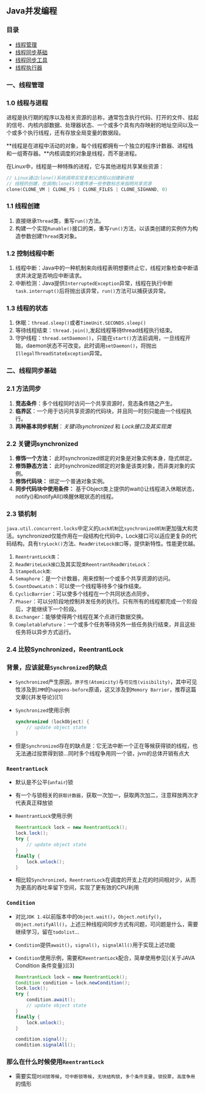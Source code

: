 ## Java并发编程

### 目录
* [线程管理](./Java并发编程.md#JC.01)
* [线程同步基础](./Java并发编程.md#JC.02)
* [线程同步工具](./Java并发编程.md#JC.03)
* [线程执行器](./Java并发编程.md#JC.04)


### <a name="JC.01">一、线程管理</a>
### 1.0 线程与进程
进程是执行期的程序以及相关资源的总称，通常包含执行代码、打开的文件、挂起的信号、内核内部数据、处理器状态、一个或多个具有内存映射的地址空间以及一个或多个执行线程，还有存放全局变量的数据段。

**线程是在进程中活动的对象，每个线程都拥有一个独立的程序计数器、进程栈和一组寄存器。**内核调度的对象是线程，而不是进程。

在Linux中，线程是一种特殊的进程，它与其他进程共享某些资源：
```c
// Linux通过clone()系统调用实现复制父进程以创建新进程
// 线程的创建，在调用clone()时需传递一些参数标志来指明共享资源
clone(CLONE_VM | CLONE_FS | CLONE_FILES | CLONE_SIGHAND, 0)
```
### 1.1 线程创建
1. 直接继承`Thread`类，重写`run()`方法。
2. 构建一个实现`Runable()`接口的类，重写`run()`方法，以该类创建的实例作为构造参数创建`Thread`类对象。
### 1.2 控制线程中断
1. 线程中断：Java中的一种机制来向线程表明想要终止它，线程对象检查中断请求并决定是否响应中断请求。
2. 中断检测：Java提供`InterruptedException`异常，线程在执行中断`task.interrupt()`后将抛出该异常，`run()`方法可以捕获该异常。
### 1.3 线程的状态
1. 休眠：`thread.sleep()`或者`TimeUnit.SECONDS.sleep()`
2. 等待线程结束：`thread.join()`,发起线程等待thread线程执行结束。
3. 守护线程：`thread.setDaemon()`，只能在`start()`方法前调用，一旦线程开始，daemon状态不可改变。此时调用`setDaemon()`，将抛出`IllegalThreadStateException`异常。

### <a name="JC.02">二、线程同步基础</a>
### 2.1 方法同步
1. **竞态条件**：多个线程同时访问一个共享资源时，竞态条件随之产生。
2. **临界区**：一个用于访问共享资源的代码块，并且同一时刻只能由一个线程执行。
3. **两种基本同步机制**：*关键词synchronized* 和 *Lock接口及其实现类*

### 2.2 关键词synchronized
1. **修饰一个方法：** 此时synchronized绑定的对象是对象实例本身，隐式绑定。
2. **修饰静态方法：** 此时synchronized绑定的对象是该类对象，而非类对象的实例。
3. **修饰代码块：** 绑定一个普通对象实例。
4. **同步代码块中使用条件：** 基于Object类上提供的wait()让线程进入休眠状态，notify()和notifyAll()唤醒休眠状态的线程。

### 2.3 锁机制
`java.util.concurrent.locks`中定义的`Lock机制`比`synchronized机制`更加强大和灵活。synchronized仅能作用在一段结构化代码中，Lock接口可以适应更复杂的代码结构。具有`tryLock()`方法、`ReadWriteLock接口`等，提供新特性。性能更优越。
1. `ReentrantLock类`：
2. `ReadWriteLock接口`及其实现`类ReentrantReadWriteLock`：
3. `StampedLock类`:
4. `Semaphore`：是一个计数器，用来控制一个或多个共享资源的访问。
5. `CountDownLatch`：可以使一个线程等待多个操作结束。
6. `CyclicBarrier`：可以使多个线程在一个共同状态点同步。
7. `Phaser`：可以分阶段地控制并发任务的执行。只有所有的线程都完成一个阶段后，才能继续下一个阶段。
8. `Exchanger`：能够使得两个线程在某个点进行数据交换。
9. `CompletableFuture`：一个或多个任务等待另外一些任务执行结束，并且这些任务将以异步方式运行。

### 2.4 比较Synchronized，ReentrantLock
### 背景，应该就是`Synchronized`的缺点
* `Synchronized`产生原因，`原子性(Atomicity)`与`可见性(visibility)`，其中可见性涉及到`JMM`的`happens-before`原语，这又涉及到`Memory Barrier`，推荐这篇文章[《并发导论》][1]

* `Synchronized`使用示例

	```java
    synchronized (lockObject) {
		// update object state
	}
	```

* 但是`Synchronized`存在的缺点是：它无法中断一个正在等候获得锁的线程，也无法通过投票得到锁...同时多个线程争用同一个锁，jvm的总体开销有点大

### `ReentrantLock`
* 默认是不公平(`unfair`)锁
* 有一个与锁相关的`获取计数器`，获取一次加一，获取两次加二，注意释放两次才代表真正释放锁

* `ReentrantLock`使用示例

	```java
    ReentrantLock lock = new ReentrantLock();
    lock.lock();
    try {
    	// update object state
    }
    finally {
    	lock.unlock();
    }
	```

* 相比较`Synchronized`，`ReentrantLock`在调度的开支上花的时间相对少，从而为更高的吞吐率留下空间，实现了更有效的CPU利用

### `Condition`
* 对比`JDK 1.4`以前版本中的`Object.wait()`，`Object.notify()`，`Object.notifyAll()`，上述三种线程间同步方式有问题，可问题是什么，需要继续学习，留在`todolist`...

* `Condition`提供`await()`，`signal()`，`signalAll()`用于实现上述功能

* `Condition`使用示例，需要和`ReentrantLock`配合，简单使用参见[《关于JAVA Condition 条件变量》][3]
	```java
    ReentrantLock lock = new ReentrantLock();
    Condition condition = lock.newCondition();
    lock.lock();
    try {
    	condition.await();
    	// update object state
    }
    finally {
    	lock.unlock();
    }
    
    condition.signal();
    condition.signalAll();
    ```
### 那么在什么时候使用`ReentrantLock`
* 需要实现`时间锁等候`，`可中断锁等候`，`无块结构锁`，`多个条件变量`，`锁投票`，`高度争用`的情形